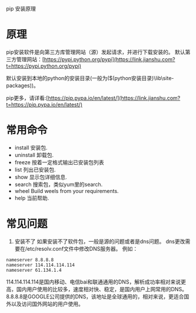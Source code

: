 pip 安装原理
# 原理
pip安装软件是向第三方库管理网站（源）发起请求，并进行下载安装的。
默认第三方管理网站：[https://pypi.python.org/pypi](https://link.jianshu.com?t=https://pypi.python.org/pypi)  

默认安装到本地的python的安装目录(一般为($(python安装目录)\lib\site-packages))。

pip更多，请详看:[https://pip.pypa.io/en/latest/](https://link.jianshu.com?t=https://pip.pypa.io/en/latest/)

# 常用命令

* install 安装包.
* uninstall 卸载包.
* freeze 按着一定格式输出已安装包列表
* list 列出已安装包.
* show 显示包详细信息.
* search 搜索包，类似yum里的search.
* wheel Build weels from your requirements.
* help 当前帮助.

# 常见问题
1. 安装不了
如果安装不了软件包，一般是源的问题或者是dns问题。
dns更改需要在/etc/resolv.conf文件中修改DNS服务器。
例如：
```
nameserver 8.8.8.8
nameserver 114.114.114.114
nameserver 61.134.1.4

```

114.114.114.114是国内移动、电信bai和联通通用的DNS，解析成功率相对来说更高，国内用户使用的比较多，速度相对快、稳定，是国内用户上网常用的DNS。8.8.8.8是GOOGLE公司提供的DNS，该地址是全球通用的，相对来说，更适合国外以及访问国外网站的用户使用。
<!--stackedit_data:
eyJoaXN0b3J5IjpbLTU1Mzk5NTc3N119
-->